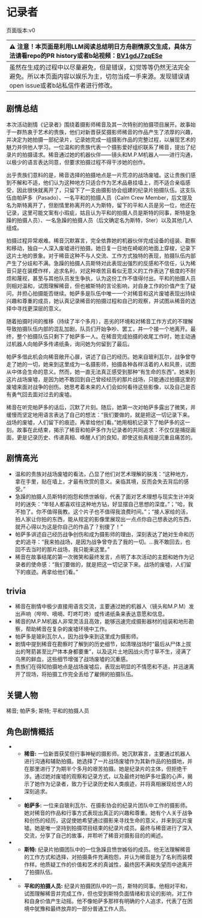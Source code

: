 # 记录者
页面版本:v0
 

| :warning: 注意！本页面是利用LLM阅读总结明日方舟剧情原文生成，具体方法请看repo的PR history或者b站视频：[BV1gdJ7zqESe](https://www.bilibili.com/video/BV1gdJ7zqESe/)         |
|:----------------------------|
| 虽然在生成的过程中以尽量避免，但是错误，幻觉等等仍然无法完全避免。所以本页面内容以娱乐为主，切勿当成一手来源。发现错误请open issue或者b站私信作者进行修改。|



## 剧情总结
本次活动剧情《记录者》围绕着摄影师稀音及其一次特别的拍摄项目展开。故事始于一群热衷于艺术的贵族，他们对新晋获奖摄影师稀音的作品产生了浓厚的兴趣，并决定为她拍摄一部纪录片，记录她完成一组摄影作品的完整过程，以展现艺术的魅力并供他人学习。一位温和的贵族代表一个摄影爱好组织联系了稀音，提出了纪录片的拍摄请求。稀音通过她的机器伙伴——镜头和M.P.M机器人——进行沟通，以极少的语言表达同意，但要求拍摄过程不得干涉她的创作。

出乎贵族们意料的是，稀音选择的拍摄地点是一片荒凉的战场废墟。这让贵族们感到不解和不适，他们认为这种地方只适合作为艺术品悬挂墙上，而不适合亲临感受，因此很快就离开了，只留下了一支由摄影协会组建的纪录片拍摄队伍。这支队伍由帕萨多（Pasado）、一名平和的拍摄人员（Calm Crew Member，后文提及名为斯特离开了，但剧情里称离开的人为斯特，留下的平和人员是另一位，他还在记录，这里可能文案有小瑕疵，姑且认为平和的拍摄人员是斯特的同事，斯特是急躁的拍摄人员）、一名急躁的拍摄人员（后文确定名为斯特，Ster）以及其他几人组成。

拍摄过程异常艰难。稀音沉默寡言，完全依靠她的机器伙伴完成设备的组装、勘察和移动，独自一人深入废墟进行拍摄。她日复一日地在崎岖的地面上穿梭，记录下这片土地的景象。对于稀音这种不与人交流、工作方式独特的表现，拍摄队伍内部产生了分歧和不满。急躁的拍摄人员斯特对此表现出强烈的反感和不信任，认为稀音只是在装模作样，追求名利，对这种艰苦且看似无意义的工作表达了极度的不耐烦和蔑视，甚至与其他队员发生争执，认为这份工作不值得付出。平和的拍摄人员则相对温和，试图理解稀音，但也被斯特的言论影响，对自身工作的价值产生了疑问，并担心拍摄能否继续。帕萨多是队伍中唯一一个对稀音和这片废墟表现出持续兴趣和尊重的成员，她认真记录稀音的拍摄过程和自己的观察，并试图从稀音的选择中寻找更深层的意义。

随着拍摄时间的推移（持续了半个多月），恶劣的环境和对稀音工作方式的不理解导致拍摄队伍内部的混乱加剧，队员们开始争吵、罢工，并一个接一个地离开。最终，整个拍摄队伍只剩下了帕萨多一人。在稀音完成拍摄的收尾工作时，她主动通过机器人向帕萨多传递纸条，询问她为何留到了最后。

帕萨多借此机会向稀音敞开心扉，讲述了自己的经历。她来自玻利瓦尔，战争曾夺走了她的一切，她来到这里成为一名摄影师，拍摄各种各样活着的人和风景，试图从中体会生命的意义。然而，她一直无法真正感受到那种“有生命的东西”。她来到这片战场废墟，是因为她不敢回到自己曾经经历的那片战场，只能通过拍摄这里的废墟来面对战争的创伤。她思考着未来的人们会如何看待这些影像，以及自己是否有勇气回去面对过去的废墟。

稀音在听完帕萨多的话后，沉默了片刻。随后，她第一次对帕萨多露出了微笑，并缓慢而坚定地用语言表达了自己的想法：“我们要做的，就是把这一切记录下来。战场的废墟，人们留下的痕迹。再拿给他们看。”她用相机记录下了帕萨多的这一刻。故事在此结束，揭示了稀音和帕萨多作为记录者的共同追求：不仅仅是捕捉画面，更是记录历史、传递真相、唤醒人们的良知，即使这些真相是沉重且痛苦的。
## 剧情高光
*   温和的贵族对战场废墟的看法，凸显了他们对艺术理解的肤浅：“这种地方，拿在手里，贴在墙上，才最有欣赏的意义。亲临其境，反而会失去背后的感受。”
*   急躁的拍摄人员斯特的抱怨和愤世嫉俗，代表了面对艺术理想与现实生计冲突时的迷失：“年轻人都喜欢往这种地方钻，好显摆自己思想的深度。”；“哈，我不拍了。你不值得我教。这个片子也不值得我浪费时间。”；“接人家给的活，拍人家让你拍的东西，能从规定的影像里展现出一点点你自己想表达的东西，就开心得以为这是你自己的作品了？别傻了！”
*   帕萨多讲述自己经历战争创伤和成为摄影师的理由，深刻表达了她对生命和历史的追寻：“我来拍战场，是因为战争曾夺去了我的一切。...我不敢回去，也回不去当时的那片战场，我只能来这里。”
*   稀音在故事结尾的第一次微笑和最终发言，点明了本次活动的主题和她作为记录者的使命感：“我们要做的，就是把这一切记录下来。战场的废墟，人们留下的痕迹。再拿给他们看。”
## trivia
*   稀音在剧情中极少直接用语言交流，主要通过她的机器人（镜头和M.P.M）发出声响（哔哔、嘀嘀、叮咚叮咚）或传递纸条来表达意愿和信息。
*   稀音的M.P.M机器人非常灵活且高效，能够迅速完成摄影器材的组装和地形勘察，帮助稀音在复杂的废墟环境中工作。
*   帕萨多是玻利瓦尔人，因为战争来到这里成为摄影师。
*   剧情中提到稀音在勘察时了解到的历史细节，如清理战场时“最后从尸体上拔出的弩箭甚至比尸体本身都要重”，以及这片土地因战火而寸草不生，浸满了乌黑的鲜血，这些细节增强了战场废墟的沉重感。
*   贵族们在得知拍摄地点是战场废墟后，表现出明显的不情愿和不适，并迅速离开了现场，将拍摄工作完全丢给了雇佣的拍摄队伍。
## 关键人物
稀音; 帕萨多; 斯特; 平和的拍摄人员
## 角色剧情概括
-   *   **稀音:** 一位新晋获奖但行事神秘的摄影师。她沉默寡言，主要通过机器人进行沟通和辅助拍摄。她选择了一片战场废墟作为其新作品的拍摄地，并在那里进行了为期半个多月的艰苦拍摄。她是纪录片的主体，但拒绝干涉。通过她对废墟的观察和记录方式，以及最终对帕萨多吐露的心声，揭示了她作为记录者，致力于记录历史和人类痕迹，并将真相展现给世人的深刻追求。
-   *   **帕萨多:** 一位来自玻利瓦尔、在摄影协会的纪录片团队中工作的摄影师。她对稀音的作品和行事方式表现出真正的兴趣和尊重。她有个人关于战争和创伤的经历，这促使她希望通过摄影来寻找生命的意义，并来到这片废墟。她是唯一坚持到拍摄项目结束的纪录片成员。最终与稀音进行了深入交流，分享了自己的故事，并聆听了稀音对摄影目的的阐述。
-   *   **斯特:** 纪录片拍摄团队中的一位急躁且愤世嫉俗的成员。他无法理解稀音的工作方式和选择，对拍摄条件充满抱怨，并认为稀音是为了名利而装模作样。他质疑工作的价值和艺术的真诚性，最终因不满和失望而中途离开了拍摄队伍。
-   *   **平和的拍摄人员:** 纪录片拍摄团队中的一员，斯特的同事。他相对平和，试图理解稀音并完成工作，但也受到斯特负面情绪和言论的影响，对工作和自身价值产生动摇。他不像帕萨多那样有明确的个人追求，代表了在困境中犹豫和最终放弃的一部分普通工作人员。